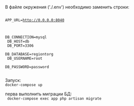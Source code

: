 В файле окружения ('./.env') необходимо заменить строки:    
<code>    
APP_URL=http://0.0.0.0:8040      <br />

DB_CONNECTION=mysql    <br />
DB_HOST=db      <br />
DB_PORT=3306      <br />
DB_DATABASE=regiontorg      <br />
DB_USERNAME=root      <br />
DB_PASSWORD=password      <br />
    </code>
    
Запуск:    
<code>docker-compose up    </code>
    
перва выполнить миграции БД:    
   <code> docker-compose exec app php artisan migrate</code>


